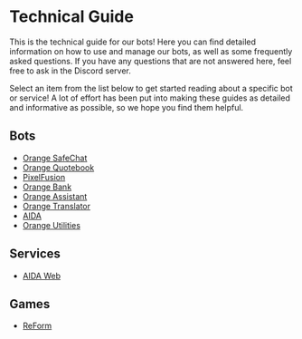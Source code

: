 # Technical Guide

This is the technical guide for our bots! Here you can find detailed information on how to use and manage our bots, as well as some frequently asked questions. If you have any questions that are not answered here, feel free to ask in the Discord server.

Select an item from the list below to get started reading about a specific bot or service! A lot of effort has been put into making these guides as detailed and informative as possible, so we hope you find them helpful.

## Bots

- [Orange SafeChat](safechat/README.md)
- [Orange Quotebook](quotebook/README.md)
- [PixelFusion](pixel-fusion/README.md)
- [Orange Bank](orange-bank/README.md)
- [Orange Assistant](assistant/README.md)
- [Orange Translator](translator/README.md)
- [AIDA](aida-local/README.md)
- [Orange Utilities](utilities/README.md)

## Services

- [AIDA Web](aida-web/README.md)

## Games

- [ReForm](reform/README.md)